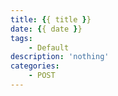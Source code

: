 ```yaml
---
title: {{ title }}
date: {{ date }}
tags:
    - Default
description: 'nothing'
categories:
    - POST
---
```

